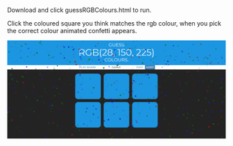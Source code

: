 Download and click guessRGBColours.html to run.

Click the coloured square you think matches the rgb colour, when you pick the correct colour animated confetti appears.

<img src="images/confettiScreenshot.jpg">

